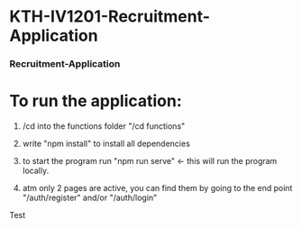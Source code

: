 # KTH-IV1201-Recruitment-Application

### Recruitment-Application

# To run the application:

1. /cd into the functions folder "/cd functions"

2. write "npm install" to install all dependencies

3. to start the program run "npm run serve" <- this will run the program locally.

4. atm only 2 pages are active, you can find them by going to the end point "/auth/register" and/or "/auth/login"

Test
